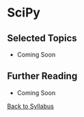 # SciPy

## Selected Topics

 * Coming Soon

## Further Reading

 * Coming Soon


[Back to Syllabus](../../README.md)
